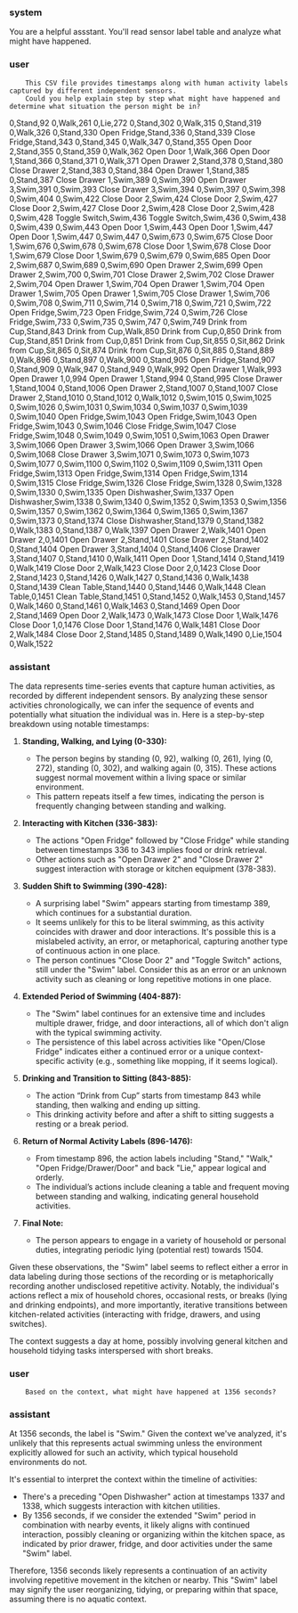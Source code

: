### system
You are a helpful assstant. You'll read sensor label table and analyze what might have happened.
### user

        This CSV file provides timestamps along with human activity labels captured by different independent sensors.
        Could you help explain step by step what might have happened and determine what situation the person might be in?
    
0,Stand,92
0,Walk,261
0,Lie,272
0,Stand,302
0,Walk,315
0,Stand,319
0,Walk,326
0,Stand,330
Open Fridge,Stand,336
0,Stand,339
Close Fridge,Stand,343
0,Stand,345
0,Walk,347
0,Stand,355
Open Door 2,Stand,355
0,Stand,359
0,Walk,362
Open Door 1,Walk,366
Open Door 1,Stand,366
0,Stand,371
0,Walk,371
Open Drawer 2,Stand,378
0,Stand,380
Close Drawer 2,Stand,383
0,Stand,384
Open Drawer 1,Stand,385
0,Stand,387
Close Drawer 1,Swim,389
0,Swim,390
Open Drawer 3,Swim,391
0,Swim,393
Close Drawer 3,Swim,394
0,Swim,397
0,Swim,398
0,Swim,404
0,Swim,422
Close Door 2,Swim,424
Close Door 2,Swim,427
Close Door 2,Swim,427
Close Door 2,Swim,428
Close Door 2,Swim,428
0,Swim,428
Toggle Switch,Swim,436
Toggle Switch,Swim,436
0,Swim,438
0,Swim,439
0,Swim,443
Open Door 1,Swim,443
Open Door 1,Swim,447
Open Door 1,Swim,447
0,Swim,447
0,Swim,673
0,Swim,675
Close Door 1,Swim,676
0,Swim,678
0,Swim,678
Close Door 1,Swim,678
Close Door 1,Swim,679
Close Door 1,Swim,679
0,Swim,679
0,Swim,685
Open Door 2,Swim,687
0,Swim,689
0,Swim,690
Open Drawer 2,Swim,699
Open Drawer 2,Swim,700
0,Swim,701
Close Drawer 2,Swim,702
Close Drawer 2,Swim,704
Open Drawer 1,Swim,704
Open Drawer 1,Swim,704
Open Drawer 1,Swim,705
Open Drawer 1,Swim,705
Close Drawer 1,Swim,706
0,Swim,708
0,Swim,711
0,Swim,714
0,Swim,718
0,Swim,721
0,Swim,722
Open Fridge,Swim,723
Open Fridge,Swim,724
0,Swim,726
Close Fridge,Swim,733
0,Swim,735
0,Swim,747
0,Swim,749
Drink from Cup,Stand,843
Drink from Cup,Walk,850
Drink from Cup,0,850
Drink from Cup,Stand,851
Drink from Cup,0,851
Drink from Cup,Sit,855
0,Sit,862
Drink from Cup,Sit,865
0,Sit,874
Drink from Cup,Sit,876
0,Sit,885
0,Stand,889
0,Walk,896
0,Stand,897
0,Walk,900
0,Stand,905
Open Fridge,Stand,907
0,Stand,909
0,Walk,947
0,Stand,949
0,Walk,992
Open Drawer 1,Walk,993
Open Drawer 1,0,994
Open Drawer 1,Stand,994
0,Stand,995
Close Drawer 1,Stand,1004
0,Stand,1006
Open Drawer 2,Stand,1007
0,Stand,1007
Close Drawer 2,Stand,1010
0,Stand,1012
0,Walk,1012
0,Swim,1015
0,Swim,1025
0,Swim,1026
0,Swim,1031
0,Swim,1034
0,Swim,1037
0,Swim,1039
0,Swim,1040
Open Fridge,Swim,1043
Open Fridge,Swim,1043
Open Fridge,Swim,1043
0,Swim,1046
Close Fridge,Swim,1047
Close Fridge,Swim,1048
0,Swim,1049
0,Swim,1051
0,Swim,1063
Open Drawer 3,Swim,1066
Open Drawer 3,Swim,1066
Open Drawer 3,Swim,1066
0,Swim,1068
Close Drawer 3,Swim,1071
0,Swim,1073
0,Swim,1073
0,Swim,1077
0,Swim,1100
0,Swim,1102
0,Swim,1109
0,Swim,1311
Open Fridge,Swim,1313
Open Fridge,Swim,1314
Open Fridge,Swim,1314
0,Swim,1315
Close Fridge,Swim,1326
Close Fridge,Swim,1328
0,Swim,1328
0,Swim,1330
0,Swim,1335
Open Dishwasher,Swim,1337
Open Dishwasher,Swim,1338
0,Swim,1340
0,Swim,1352
0,Swim,1353
0,Swim,1356
0,Swim,1357
0,Swim,1362
0,Swim,1364
0,Swim,1365
0,Swim,1367
0,Swim,1373
0,Stand,1374
Close Dishwasher,Stand,1379
0,Stand,1382
0,Walk,1383
0,Stand,1387
0,Walk,1397
Open Drawer 2,Walk,1401
Open Drawer 2,0,1401
Open Drawer 2,Stand,1401
Close Drawer 2,Stand,1402
0,Stand,1404
Open Drawer 3,Stand,1404
0,Stand,1406
Close Drawer 3,Stand,1407
0,Stand,1410
0,Walk,1411
Open Door 1,Stand,1414
0,Stand,1419
0,Walk,1419
Close Door 2,Walk,1423
Close Door 2,0,1423
Close Door 2,Stand,1423
0,Stand,1426
0,Walk,1427
0,Stand,1436
0,Walk,1438
0,Stand,1439
Clean Table,Stand,1440
0,Stand,1446
0,Walk,1448
Clean Table,0,1451
Clean Table,Stand,1451
0,Stand,1452
0,Walk,1453
0,Stand,1457
0,Walk,1460
0,Stand,1461
0,Walk,1463
0,Stand,1469
Open Door 2,Stand,1469
Open Door 2,Walk,1473
0,Walk,1473
Close Door 1,Walk,1476
Close Door 1,0,1476
Close Door 1,Stand,1476
0,Walk,1481
Close Door 2,Walk,1484
Close Door 2,Stand,1485
0,Stand,1489
0,Walk,1490
0,Lie,1504
0,Walk,1522

### assistant
The data represents time-series events that capture human activities, as recorded by different independent sensors. By analyzing these sensor activities chronologically, we can infer the sequence of events and potentially what situation the individual was in. Here is a step-by-step breakdown using notable timestamps:

1. **Standing, Walking, and Lying (0-330):** 
   - The person begins by standing (0, 92), walking (0, 261), lying (0, 272), standing (0, 302), and walking again (0, 315). These actions suggest normal movement within a living space or similar environment.
   - This pattern repeats itself a few times, indicating the person is frequently changing between standing and walking.

2. **Interacting with Kitchen (336-383):** 
   - The actions "Open Fridge" followed by "Close Fridge" while standing between timestamps 336 to 343 implies food or drink retrieval.
   - Other actions such as "Open Drawer 2" and "Close Drawer 2" suggest interaction with storage or kitchen equipment (378-383).

3. **Sudden Shift to Swimming (390-428):** 
   - A surprising label "Swim" appears starting from timestamp 389, which continues for a substantial duration.
   - It seems unlikely for this to be literal swimming, as this activity coincides with drawer and door interactions. It's possible this is a mislabeled activity, an error, or metaphorical, capturing another type of continuous action in one place.
   - The person continues "Close Door 2" and "Toggle Switch" actions, still under the "Swim" label. Consider this as an error or an unknown activity such as cleaning or long repetitive motions in one place.

4. **Extended Period of Swimming (404-887):** 
   - The "Swim" label continues for an extensive time and includes multiple drawer, fridge, and door interactions, all of which don't align with the typical swimming activity.
   - The persistence of this label across activities like "Open/Close Fridge" indicates either a continued error or a unique context-specific activity (e.g., something like mopping, if it seems logical).

5. **Drinking and Transition to Sitting (843-885):**
   - The action “Drink from Cup” starts from timestamp 843 while standing, then walking and ending up sitting. 
   - This drinking activity before and after a shift to sitting suggests a resting or a break period.

6. **Return of Normal Activity Labels (896-1476):**
   - From timestamp 896, the action labels including "Stand," "Walk," "Open Fridge/Drawer/Door" and back "Lie," appear logical and orderly.
   - The individual’s actions include cleaning a table and frequent moving between standing and walking, indicating general household activities.

7. **Final Note:**
   - The person appears to engage in a variety of household or personal duties, integrating periodic lying (potential rest) towards 1504.

Given these observations, the "Swim" label seems to reflect either a error in data labeling during those sections of the recording or is metaphorically recording another undisclosed repetitive activity. Notably, the individual's actions reflect a mix of household chores, occasional rests, or breaks (lying and drinking endpoints), and more importantly, iterative transitions between kitchen-related activities (interacting with fridge, drawers, and using switches).

The context suggests a day at home, possibly involving general kitchen and household tidying tasks interspersed with short breaks.
### user

        Based on the context, what might have happened at 1356 seconds?
    
### assistant
At 1356 seconds, the label is "Swim." Given the context we've analyzed, it's unlikely that this represents actual swimming unless the environment explicitly allowed for such an activity, which typical household environments do not.

It's essential to interpret the context within the timeline of activities:

- There's a preceding "Open Dishwasher" action at timestamps 1337 and 1338, which suggests interaction with kitchen utilities. 
- By 1356 seconds, if we consider the extended "Swim" period in combination with nearby events, it likely aligns with continued interaction, possibly cleaning or organizing within the kitchen space, as indicated by prior drawer, fridge, and door activities under the same "Swim" label.

Therefore, 1356 seconds likely represents a continuation of an activity involving repetitive movement in the kitchen or nearby. This "Swim" label may signify the user reorganizing, tidying, or preparing within that space, assuming there is no aquatic context.
